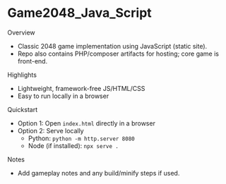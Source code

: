 # Game2048_Java_Script

Overview
- Classic 2048 game implementation using JavaScript (static site).
- Repo also contains PHP/composer artifacts for hosting; core game is front-end.

Highlights
- Lightweight, framework-free JS/HTML/CSS
- Easy to run locally in a browser

Quickstart
- Option 1: Open `index.html` directly in a browser
- Option 2: Serve locally
  - Python: `python -m http.server 8080`
  - Node (if installed): `npx serve .`

Notes
- Add gameplay notes and any build/minify steps if used.

